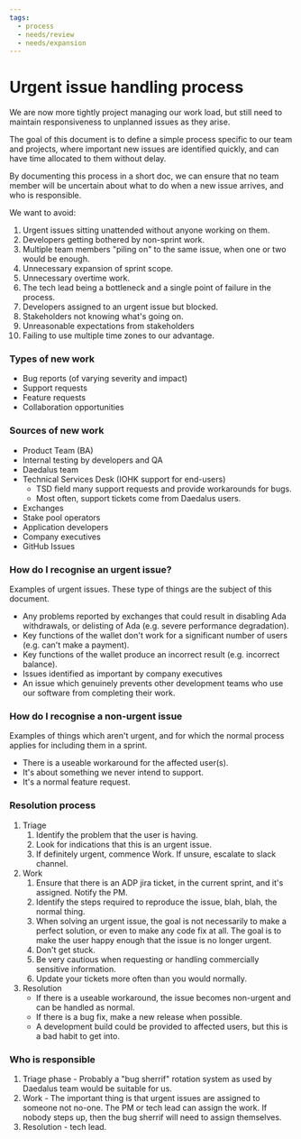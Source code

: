 ```yaml
---
tags:
  - process
  - needs/review
  - needs/expansion
---
```


# Urgent issue handling process

We are now more tightly project managing our work load, but still need
to maintain responsiveness to unplanned issues as they arise.

The goal of this document is to define a simple process specific to
our team and projects, where important new issues are identified
quickly, and can have time allocated to them without delay.

By documenting this process in a short doc, we can ensure that no team
member will be uncertain about what to do when a new issue arrives,
and who is responsible.

We want to avoid:
1. Urgent issues sitting unattended without anyone working on them.
2. Developers getting bothered by non-sprint work.
3. Multiple team members "piling on" to the same issue, when one or
   two would be enough.
4. Unnecessary expansion of sprint scope.
5. Unnecessary overtime work.
6. The tech lead being a bottleneck and a single point of failure in
   the process.
7. Developers assigned to an urgent issue but blocked.
8. Stakeholders not knowing what's going on.
9. Unreasonable expectations from stakeholders
10. Failing to use multiple time zones to our advantage.

### Types of new work

- Bug reports (of varying severity and impact)
- Support requests
- Feature requests
- Collaboration opportunities

### Sources of new work

- Product Team (BA)
- Internal testing by developers and QA
- Daedalus team
- Technical Services Desk (IOHK support for end-users)
  - TSD field many support requests and provide workarounds for bugs.
  - Most often, support tickets come from Daedalus users.
- Exchanges
- Stake pool operators
- Application developers
- Company executives
- GitHub Issues

### How do I recognise an urgent issue?

Examples of urgent issues. These type of things are the subject of this document.

- Any problems reported by exchanges that could result in disabling Ada withdrawals, or delisting of Ada (e.g. severe performance degradation).
- Key functions of the wallet don't work for a significant number of users (e.g. can't make a payment).
- Key functions of the wallet produce an incorrect result (e.g. incorrect balance).
- Issues identified as important by company executives
- An issue which genuinely prevents other development teams who use our software from completing their work.


### How do I recognise a non-urgent issue

Examples of things which aren't urgent, and for which the normal process applies for including them in a sprint.

- There is a useable workaround for the affected user(s).
- It's about something we never intend to support.
- It's a normal feature request.

### Resolution process

1. Triage
   1. Identify the problem that the user is having.
   2. Look for indications that this is an urgent issue.
   3. If definitely urgent, commence Work. If unsure, escalate to slack channel.
2. Work
   1. Ensure that there is an ADP jira ticket, in the current sprint, and it's assigned. Notify the PM.
   2. Identify the steps required to reproduce the issue, blah, blah, the normal thing.
   3. When solving an urgent issue, the goal is not necessarily to make a perfect solution, or even to make any code fix at all. The goal is to make the user happy enough that the issue is no longer urgent.
   4. Don't get stuck.
   5. Be very cautious when requesting or handling commercially sensitive information.
   6. Update your tickets more often than you would normally.
3. Resolution
   - If there is a useable workaround, the issue becomes non-urgent and can be handled as normal.
   - If there is a bug fix, make a new release when possible.
   - A development build could be provided to affected users, but this
     is a bad habit to get into.

### Who is responsible

1. Triage phase - Probably a "bug sherrif" rotation system as used by
   Daedalus team would be suitable for us.
2. Work - The important thing is that urgent issues are assigned to
   someone not no-one. The PM or tech lead can assign the work. If
   nobody steps up, then the bug sherrif will need to assign
   themselves.
3. Resolution - tech lead.
